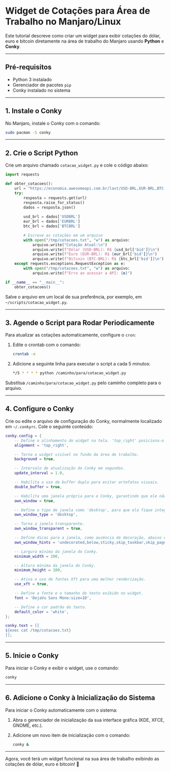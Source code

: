 # Widget de Cotações para Área de Trabalho no Manjaro/Linux

Este tutorial descreve como criar um widget para exibir cotações do dólar, euro e bitcoin diretamente na área de trabalho do Manjaro usando **Python** e **Conky**.

---

## Pré-requisitos

- Python 3 instalado
- Gerenciador de pacotes `pip`
- Conky instalado no sistema

---

## 1. Instale o Conky

No Manjaro, instale o Conky com o comando:

```bash
sudo pacman -S conky
```

---

## 2. Crie o Script Python

Crie um arquivo chamado `cotacao_widget.py` e cole o código abaixo:

```python
import requests

def obter_cotacoes():
    url = "https://economia.awesomeapi.com.br/last/USD-BRL,EUR-BRL,BTC-BRL"
    try:
        resposta = requests.get(url)
        resposta.raise_for_status()
        dados = resposta.json()
        
        usd_brl = dados['USDBRL']
        eur_brl = dados['EURBRL']
        btc_brl = dados['BTCBRL']

        # Escreve as cotações em um arquivo
        with open("/tmp/cotacoes.txt", "w") as arquivo:
            arquivo.write("Cotação Atual:\n")
            arquivo.write(f"Dólar (USD-BRL): R$ {usd_brl['bid']}\n")
            arquivo.write(f"Euro (EUR-BRL): R$ {eur_brl['bid']}\n")
            arquivo.write(f"Bitcoin (BTC-BRL): R$ {btc_brl['bid']}\n")
    except requests.exceptions.RequestException as e:
        with open("/tmp/cotacoes.txt", "w") as arquivo:
            arquivo.write(f"Erro ao acessar a API: {e}")

if __name__ == "__main__":
    obter_cotacoes()
```

Salve o arquivo em um local de sua preferência, por exemplo, em `~/scripts/cotacao_widget.py`.

---

## 3. Agende o Script para Rodar Periodicamente

Para atualizar as cotações automaticamente, configure o `cron`:

1. Edite o crontab com o comando:

   ```bash
   crontab -e
   ```

2. Adicione a seguinte linha para executar o script a cada 5 minutos:

   ```bash
   */5 * * * * python /caminho/para/cotacao_widget.py
   ```

Substitua `/caminho/para/cotacao_widget.py` pelo caminho completo para o arquivo.

---

## 4. Configure o Conky

Crie ou edite o arquivo de configuração do Conky, normalmente localizado em `~/.conkyrc`. Cole o seguinte conteúdo:

```lua
conky.config = {
    -- Define o alinhamento do widget na tela. 'top_right' posiciona-o no canto superior direito.
    alignment = 'top_right',

    -- Torna o widget visível no fundo da área de trabalho.
    background = true,

    -- Intervalo de atualização do Conky em segundos. 
    update_interval = 1.0,

    -- Habilita o uso de buffer duplo para evitar artefatos visuais.
    double_buffer = true,

    -- Habilita uma janela própria para o Conky, garantindo que ele não se misture com outros aplicativos.
    own_window = true,

    -- Define o tipo de janela como 'desktop', para que ela fique integrada à área de trabalho.
    own_window_type = 'desktop',

    -- Torna a janela transparente.
    own_window_transparent = true,

    -- Define dicas para a janela, como ausência de decoração, abaixo de outras janelas, fixo e sem aparecer na barra de tarefas ou no pager.
    own_window_hints = 'undecorated,below,sticky,skip_taskbar,skip_pager',

    -- Largura mínima da janela do Conky.
    minimum_width = 200,

    -- Altura mínima da janela do Conky.
    minimum_height = 100,

    -- Ativa o uso de fontes Xft para uma melhor renderização.
    use_xft = true,

    -- Define a fonte e o tamanho do texto exibido no widget.
    font = 'DejaVu Sans Mono:size=10',

    -- Define a cor padrão do texto.
    default_color = 'white',
};

conky.text = [[
${exec cat /tmp/cotacoes.txt}
]];

```

---

## 5. Inicie o Conky

Para iniciar o Conky e exibir o widget, use o comando:

```bash
conky
```

---

## 6. Adicione o Conky à Inicialização do Sistema

Para iniciar o Conky automaticamente com o sistema:

1. Abra o gerenciador de inicialização da sua interface gráfica (KDE, XFCE, GNOME, etc.).
2. Adicione um novo item de inicialização com o comando:

   ```bash
   conky &
   ```

---

Agora, você terá um widget funcional na sua área de trabalho exibindo as cotações de dólar, euro e bitcoin! 🎉

